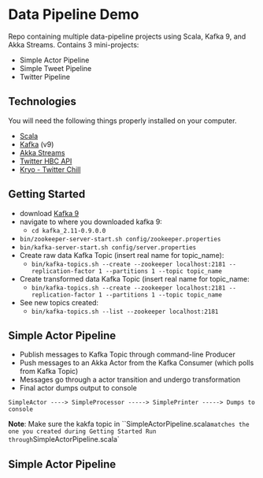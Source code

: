 # Data Pipeline Demo
Repo containing multiple data-pipeline projects using Scala, Kafka 9, and Akka Streams. Contains 3 mini-projects:
* Simple Actor Pipeline
* Simple Tweet Pipeline
* Twitter Pipeline

## Technologies

You will need the following things properly installed on your computer.

* [Scala](http://www.scala-lang.org/download)
* [Kafka](http://kafka.apache.org/downloads.html) (v9)
* [Akka Streams](http://doc.akka.io/docs/akka-stream-and-http-experimental/2.0.2/scala.html)
* [Twitter HBC API](https://github.com/twitter/hbc)
* [Kryo - Twitter Chill](https://github.com/twitter/chill)

## Getting Started

* download [Kafka 9](http://kafka.apache.org/downloads.html)
* navigate to where you downloaded kafka 9: 
  * `cd kafka_2.11-0.9.0.0`
* `bin/zookeeper-server-start.sh config/zookeeper.properties`
* `bin/kafka-server-start.sh config/server.properties`
* Create raw data Kafka Topic (insert real name for topic_name): 
  * `bin/kafka-topics.sh --create --zookeeper localhost:2181 --replication-factor 1 --partitions 1 --topic topic_name`
* Create transformed data Kafka Topic (insert real name for topic_name: 
  * `bin/kafka-topics.sh --create --zookeeper localhost:2181 --replication-factor 1 --partitions 1 --topic topic_name`
* See new topics created:
  * `bin/kafka-topics.sh --list --zookeeper localhost:2181`

## Simple Actor Pipeline

* Publish messages to Kafka Topic through command-line Producer
* Push messages to an Akka Actor from the Kafka Consumer (which polls from Kafka Topic)
* Messages go through a actor transition and undergo transformation
* Final actor dumps output to console

`SimpleActor ----> SimpleProcessor -----> SimplePrinter -----> Dumps to console`

**Note**: Make sure the kakfa topic in ``SimpleActorPipeline.scala` matches the one you created during Getting Started
Run through `SimpleActorPipeline.scala`

## Simple Actor Pipeline


